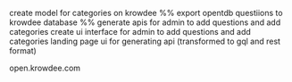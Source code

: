 create model for categories on krowdee %%
export opentdb questiions to krowdee database %%
generate apis for admin to add questions and add categories
create ui interface for admin to add questions and add categories
landing page ui for generating api (transformed to gql and rest format)

open.krowdee.com